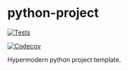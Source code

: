 # python-project

[![Tests](https://github.com/grimadas/python-project/workflows/Tests/badge.svg)](https://github.com/grimadas/python-project/actions?workflow=Tests)

[![Codecov](https://codecov.io/gh/grimadas/python-project/branch/master/graph/badge.svg)](https://codecov.io/gh/grimadas/python-project)


Hypermodern python project template.
